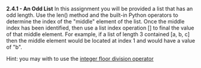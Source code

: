 **2.4.1 - An Odd List**
In this assignment you will be provided a list that has an odd length. Use the len() method and the built-in Python
operators to determine the index of the "middle" element of the list. Once the middle index has been identified, then
use a list index operation [] to final the value of that middle element. 
For example, if a list of length 3 contained [a, b, c] then the middle element would be located at index 1 and would have a value of "b".

Hint: you may with to use the [integer floor division operator](https://www.learndatasci.com/solutions/python-double-slash-operator-floor-division/)
